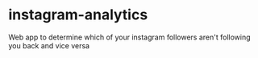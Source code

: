 # instagram-analytics

Web app to determine which of your instagram followers aren't following you back and vice versa
